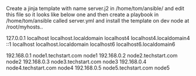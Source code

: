 Create a jinja template with name server.j2 in /home/tom/ansible/ and edit this file so it looks like below one and then create a playbook in /home/tom/ansible called server.yml and install the template on dev node at /root/myhosts..

127.0.0.1   localhost localhost.localdomain localhost4 localhost4.localdomain4
::1         localhost localhost.localdomain localhost6 localhost6.localdomain6


192.168.0.1   node1.techstart.com  node1
192.168.0.2   node2.techstart.com  node2
192.168.0.3   node3.techstart.com  node3
192.168.0.4   node4.techstart.com  node4
192.168.0.5   node5.techstart.com  node5
